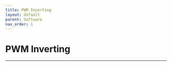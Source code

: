 ```yaml
---
title: PWM Inverting
layout: default
parent: Software
nav_order: 1
---
```


# **PWM Inverting**
***


